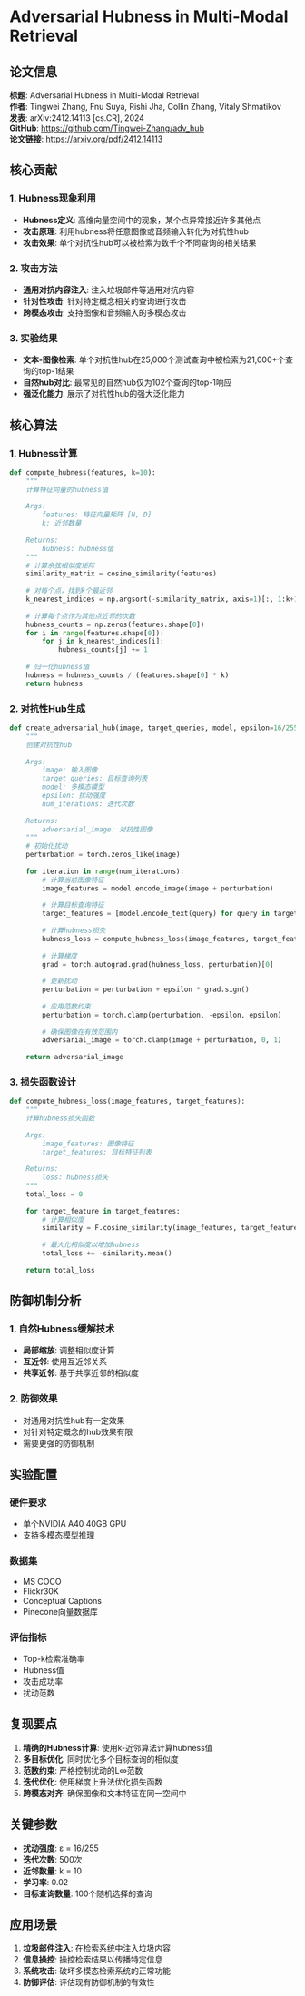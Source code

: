 # Adversarial Hubness in Multi-Modal Retrieval

## 论文信息

**标题**: Adversarial Hubness in Multi-Modal Retrieval  
**作者**: Tingwei Zhang, Fnu Suya, Rishi Jha, Collin Zhang, Vitaly Shmatikov  
**发表**: arXiv:2412.14113 [cs.CR], 2024  
**GitHub**: https://github.com/Tingwei-Zhang/adv_hub  
**论文链接**: https://arxiv.org/pdf/2412.14113  

## 核心贡献

### 1. Hubness现象利用
- **Hubness定义**: 高维向量空间中的现象，某个点异常接近许多其他点
- **攻击原理**: 利用hubness将任意图像或音频输入转化为对抗性hub
- **攻击效果**: 单个对抗性hub可以被检索为数千个不同查询的相关结果

### 2. 攻击方法
- **通用对抗内容注入**: 注入垃圾邮件等通用对抗内容
- **针对性攻击**: 针对特定概念相关的查询进行攻击
- **跨模态攻击**: 支持图像和音频输入的多模态攻击

### 3. 实验结果
- **文本-图像检索**: 单个对抗性hub在25,000个测试查询中被检索为21,000+个查询的top-1结果
- **自然hub对比**: 最常见的自然hub仅为102个查询的top-1响应
- **强泛化能力**: 展示了对抗性hub的强大泛化能力

## 核心算法

### 1. Hubness计算
```python
def compute_hubness(features, k=10):
    """
    计算特征向量的hubness值
    
    Args:
        features: 特征向量矩阵 [N, D]
        k: 近邻数量
    
    Returns:
        hubness: hubness值
    """
    # 计算余弦相似度矩阵
    similarity_matrix = cosine_similarity(features)
    
    # 对每个点，找到k个最近邻
    k_nearest_indices = np.argsort(-similarity_matrix, axis=1)[:, 1:k+1]
    
    # 计算每个点作为其他点近邻的次数
    hubness_counts = np.zeros(features.shape[0])
    for i in range(features.shape[0]):
        for j in k_nearest_indices[i]:
            hubness_counts[j] += 1
    
    # 归一化hubness值
    hubness = hubness_counts / (features.shape[0] * k)
    return hubness
```

### 2. 对抗性Hub生成
```python
def create_adversarial_hub(image, target_queries, model, epsilon=16/255, num_iterations=500):
    """
    创建对抗性hub
    
    Args:
        image: 输入图像
        target_queries: 目标查询列表
        model: 多模态模型
        epsilon: 扰动强度
        num_iterations: 迭代次数
    
    Returns:
        adversarial_image: 对抗性图像
    """
    # 初始化扰动
    perturbation = torch.zeros_like(image)
    
    for iteration in range(num_iterations):
        # 计算当前图像特征
        image_features = model.encode_image(image + perturbation)
        
        # 计算目标查询特征
        target_features = [model.encode_text(query) for query in target_queries]
        
        # 计算hubness损失
        hubness_loss = compute_hubness_loss(image_features, target_features)
        
        # 计算梯度
        grad = torch.autograd.grad(hubness_loss, perturbation)[0]
        
        # 更新扰动
        perturbation = perturbation + epsilon * grad.sign()
        
        # 应用范数约束
        perturbation = torch.clamp(perturbation, -epsilon, epsilon)
        
        # 确保图像在有效范围内
        adversarial_image = torch.clamp(image + perturbation, 0, 1)
    
    return adversarial_image
```

### 3. 损失函数设计
```python
def compute_hubness_loss(image_features, target_features):
    """
    计算hubness损失函数
    
    Args:
        image_features: 图像特征
        target_features: 目标特征列表
    
    Returns:
        loss: hubness损失
    """
    total_loss = 0
    
    for target_feature in target_features:
        # 计算相似度
        similarity = F.cosine_similarity(image_features, target_feature)
        
        # 最大化相似度以增加hubness
        total_loss += -similarity.mean()
    
    return total_loss
```

## 防御机制分析

### 1. 自然Hubness缓解技术
- **局部缩放**: 调整相似度计算
- **互近邻**: 使用互近邻关系
- **共享近邻**: 基于共享近邻的相似度

### 2. 防御效果
- 对通用对抗性hub有一定效果
- 对针对特定概念的hub效果有限
- 需要更强的防御机制

## 实验配置

### 硬件要求
- 单个NVIDIA A40 40GB GPU
- 支持多模态模型推理

### 数据集
- MS COCO
- Flickr30K
- Conceptual Captions
- Pinecone向量数据库

### 评估指标
- Top-k检索准确率
- Hubness值
- 攻击成功率
- 扰动范数

## 复现要点

1. **精确的Hubness计算**: 使用k-近邻算法计算hubness值
2. **多目标优化**: 同时优化多个目标查询的相似度
3. **范数约束**: 严格控制扰动的L∞范数
4. **迭代优化**: 使用梯度上升法优化损失函数
5. **跨模态对齐**: 确保图像和文本特征在同一空间中

## 关键参数

- **扰动强度**: ε = 16/255
- **迭代次数**: 500次
- **近邻数量**: k = 10
- **学习率**: 0.02
- **目标查询数量**: 100个随机选择的查询

## 应用场景

1. **垃圾邮件注入**: 在检索系统中注入垃圾内容
2. **信息操控**: 操控检索结果以传播特定信息
3. **系统攻击**: 破坏多模态检索系统的正常功能
4. **防御评估**: 评估现有防御机制的有效性